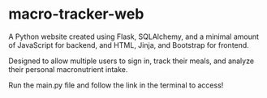 # macro-tracker-web
A Python website created using Flask, SQLAlchemy, and a minimal amount of JavaScript for backend, and HTML, Jinja, and Bootstrap for frontend.

Designed to allow multiple users to sign in, track their meals, and analyze their personal macronutrient intake.

Run the main.py file and follow the link in the terminal to access!
